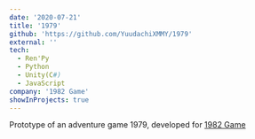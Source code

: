 ```yaml
---
date: '2020-07-21'
title: '1979'
github: 'https://github.com/YuudachiXMMY/1979'
external: ''
tech:
  - Ren'Py
  - Python
  - Unity(C#)
  - JavaScript
company: '1982 Game'
showInProjects: true
---
```


Prototype of an adventure game 1979, developed for [1982 Game](https://www.taptap.cn/app/69247)
